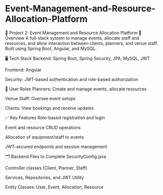 # Event-Management-and-Resource-Allocation-Platform
📌 Project 2: Event Management and Resource Allocation Platform
🧾 Overview
A full-stack system to manage events, allocate staff and resources, and allow interaction between clients, planners, and venue staff. Built using Spring Boot, Angular, and MySQL.

🖥️ Tech Stack
Backend: Spring Boot, Spring Security, JPA, MySQL, JWT

Frontend: Angular

Security: JWT-based authentication and role-based authorization

👥 User Roles
Planners: Create and manage events, allocate resources

Venue Staff: Oversee event setups

Clients: View bookings and receive updates

✅ Key Features
Role-based registration and login

Event and resource CRUD operations

Allocation of equipment/staff to events

JWT-secured endpoints and session management

🗂️ Backend Files to Complete
SecurityConfig.java

Controller classes (Client, Planner, Staff)

Services, Repositories, and JWT Utility

Entity Classes: User, Event, Allocation, Resource
